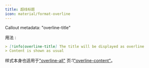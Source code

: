 ```yaml
---
title: 超线标题
icon: material/format-overline
---
```


Callout metadata: "overline-title"

用法 :

```md
> [!info|overline-title] The title will be displayed as overline
> Content is shown as usual
```

样式本身也适用于["overline-all"](../combined-styling/page-21.md)
页:1["overline-content"](../content-styling/page-11.md)。

